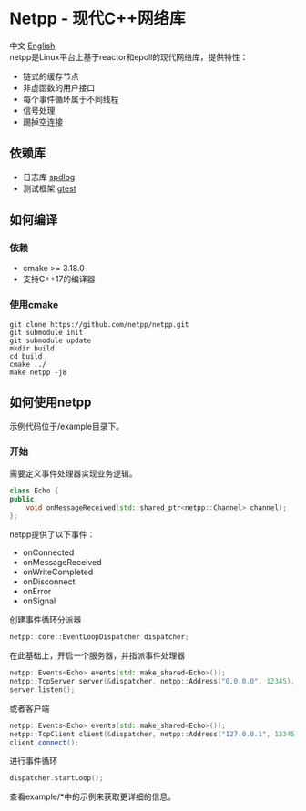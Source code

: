 # Netpp - 现代C++网络库
中文 [English](https://github.com/netpp/netpp/blob/master/README.md)  
netpp是Linux平台上基于reactor和epoll的现代网络库，提供特性：  
* 链式的缓存节点
* 非虚函数的用户接口
* 每个事件循环属于不同线程
* 信号处理
* 踢掉空连接
## 依赖库
* 日志库 [spdlog](https://github.com/gabime/spdlog)
* 测试框架 [gtest](https://github.com/google/googletest)
## 如何编译
### 依赖
* cmake >= 3.18.0
* 支持C++17的编译器
### 使用cmake
```
git clone https://github.com/netpp/netpp.git
git submodule init
git submodule update
mkdir build
cd build
cmake ../
make netpp -j8
```
## 如何使用netpp
示例代码位于/example目录下。

### 开始
需要定义事件处理器实现业务逻辑。
```c++
class Echo {
public:
    void onMessageReceived(std::shared_ptr<netpp::Channel> channel);
};
```
netpp提供了以下事件：
* onConnected
* onMessageReceived
* onWriteCompleted
* onDisconnect
* onError
* onSignal

创建事件循环分派器
```c++
netpp::core::EventLoopDispatcher dispatcher;
```
在此基础上，开启一个服务器，并指派事件处理器
```c++
netpp::Events<Echo> events(std::make_shared<Echo>());
netpp::TcpServer server(&dispatcher, netpp::Address("0.0.0.0", 12345), std::move(events));
server.listen();
```
或者客户端
```c++
netpp::Events<Echo> events(std::make_shared<Echo>());
netpp::TcpClient client(&dispatcher, netpp::Address("127.0.0.1", 12345), std::move(events));
client.connect();
```
进行事件循环
```c++
dispatcher.startLoop();
```
查看example/*中的示例来获取更详细的信息。
